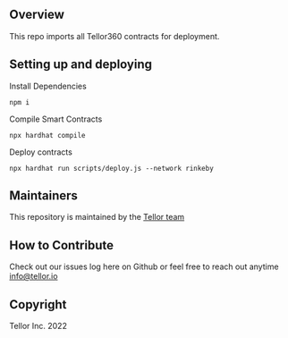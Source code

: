## Overview <a name="overview"> </a>  

This repo imports all Tellor360 contracts for deployment.

## Setting up and deploying

Install Dependencies
```
npm i
```
Compile Smart Contracts
```
npx hardhat compile
```

Deploy contracts
```
npx hardhat run scripts/deploy.js --network rinkeby
```

## Maintainers <a name="maintainers"> </a>
This repository is maintained by the [Tellor team](https://github.com/orgs/tellor-io/people)


## How to Contribute<a name="how2contribute"> </a>  

Check out our issues log here on Github or feel free to reach out anytime [info@tellor.io](mailto:info@tellor.io)

## Copyright

Tellor Inc. 2022